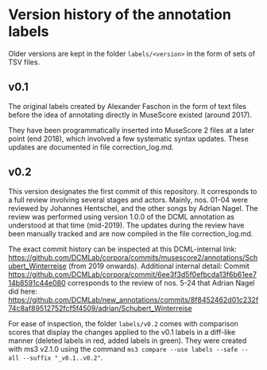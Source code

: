 # Version history of the annotation labels

Older versions are kept in the folder `labels/<version>` in the form of sets of TSV files.

## v0.1

The original labels created by Alexander Faschon in the form of text files before the idea of
annotating directly in MuseScore existed (around 2017).

They have been programmatically inserted into MuseScore 2 files at a later point (end 2018), which
involved a few systematic syntax updates. These updates are documented in file correction_log.md.

## v0.2

This version designates the first commit of this repository. It corresponds to a full review 
involving several stages and actors. Mainly, nos. 01-04 were reviewed by Johannes Hentschel, and
the other songs by Adrian Nagel. The review was performed using version 1.0.0 of the DCML 
annotation as understood at that time (mid-2019). The updates during the review have been manually 
tracked and are now compiled in the file correction_log.md.

The exact commit history can be inspected at this 
DCML-internal link: 
https://github.com/DCMLab/corpora/commits/musescore2/annotations/Schubert_Winterreise (from 2019 
onwards). Additional internal detail: Commit https://github.com/DCMLab/corpora/commit/6ee3f3d5f0efbcda13f6b61ee714b8591c44e080
corresponds to the review of nos. 5-24 that Adrian Nagel did here:
https://github.com/DCMLab/new_annotations/commits/8f8452462d01c232f74c8af89512752fcf5f4509/adrian/Schubert_Winterreise

For ease of inspection, the folder `labels/v0.2` comes with comparison scores that display the 
changes applied to  the v0.1 labels in a diff-like manner (deleted labels in red, added labels in 
green). They were created with ms3 v2.1.0 using the command 
`ms3 compare --use labels --safe --all --suffix "_v0.1..v0.2"`.